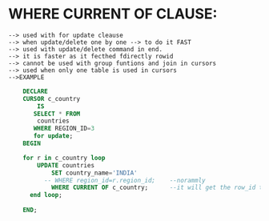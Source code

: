 # WHERE CURRENT OF CLAUSE:

	--> used with for update cleause
	--> when update/delete one by one --> to do it FAST
	--> used with update/delete command in end.
	--> it is faster as it fecthed fdirectly rowid
	--> cannot be used with group funtions and join in cursors
	--> used when only one table is used in cursors
	-->EXAMPLE
  
```sql	
	DECLARE
    CURSOR c_country
        IS
       SELECT * FROM    
        countries
       WHERE REGION_ID=3
       for update;    
	BEGIN

    for r in c_country loop
        UPDATE countries
            SET country_name='INDIA'
          -- WHERE region_id=r.region_id;    --norammly
            WHERE CURRENT OF c_country;      --it will get the row_id to update
      end loop;
      
	END;
  ```
